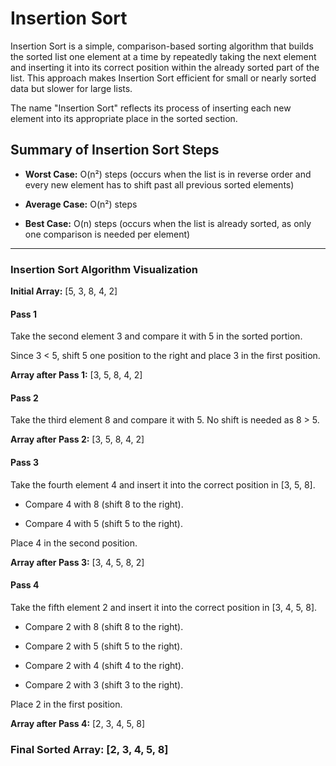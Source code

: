 # Insertion Sort

Insertion Sort is a simple, comparison-based sorting algorithm that builds the sorted list one element at a time by repeatedly taking the next element and inserting it into its correct position within the already sorted part of the list. This approach makes Insertion Sort efficient for small or nearly sorted data but slower for large lists.

The name "Insertion Sort" reflects its process of inserting each new element into its appropriate place in the sorted section.

## Summary of Insertion Sort Steps

- **Worst Case:** O(n²) steps (occurs when the list is in reverse order and every new element has to shift past all previous sorted elements)

- **Average Case:** O(n²) steps

- **Best Case:** O(n) steps (occurs when the list is already sorted, as only one comparison is needed per element)

---
### Insertion Sort Algorithm Visualization

**Initial Array:** [5, 3, 8, 4, 2]

#### Pass 1

Take the second element 3 and compare it with 5 in the sorted portion.

Since 3 < 5, shift 5 one position to the right and place 3 in the first position.

**Array after Pass 1:** [3, 5, 8, 4, 2]



#### Pass 2

Take the third element 8 and compare it with 5. No shift is needed as 8 > 5.

**Array after Pass 2:** [3, 5, 8, 4, 2]



#### Pass 3

Take the fourth element 4 and insert it into the correct position in [3, 5, 8].

- Compare 4 with 8 (shift 8 to the right).

- Compare 4 with 5 (shift 5 to the right).

Place 4 in the second position.

**Array after Pass 3:** [3, 4, 5, 8, 2]



#### Pass 4

Take the fifth element 2 and insert it into the correct position in [3, 4, 5, 8].

- Compare 2 with 8 (shift 8 to the right).

- Compare 2 with 5 (shift 5 to the right).

- Compare 2 with 4 (shift 4 to the right).

- Compare 2 with 3 (shift 3 to the right).

Place 2 in the first position.

**Array after Pass 4:** [2, 3, 4, 5, 8]



### Final Sorted Array: [2, 3, 4, 5, 8]
